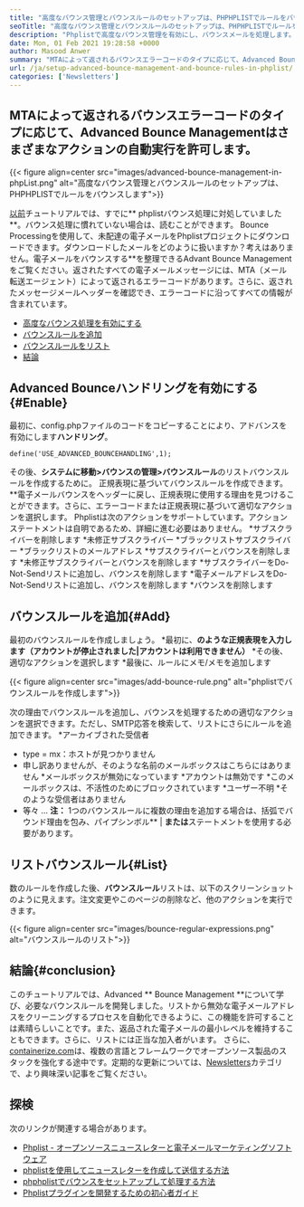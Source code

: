 ```yaml
---
title: "高度なバウンス管理とバウンスルールのセットアップは、PHPHPLISTでルールをバウンスします" 
seoTitle: "高度なバウンス管理とバウンスルールのセットアップは、PHPHPLISTでルールをバウンスします" 
description: "Phplistで高度なバウンス管理を有効にし、バウンスメールを処理します。バウンスルールを作成し、プロセスを自動化して、返されたメッセージでさまざまなアクションを実行します。" 
date: Mon, 01 Feb 2021 19:28:58 +0000
author: Masood Anwer
summary: "MTAによって返されるバウンスエラーコードのタイプに応じて、Advanced Bounce Managementにより、異なるアクションの自動実行が可能になります。" 
url: /ja/setup-advanced-bounce-management-and-bounce-rules-in-phplist/
categories: ['Newsletters']
---
```


## MTAによって返されるバウンスエラーコードのタイプに応じて、Advanced Bounce Managementはさまざまなアクションの自動実行を許可します。

{{< figure align=center src="images/advanced-bounce-management-in-phpList.png" alt="高度なバウンス管理とバウンスルールのセットアップは、PHPHPLISTでルールをバウンスします">}}

[以前][1]チュートリアルでは、すでに** phplistバウンス処理に対処していました**。バウンス処理に慣れていない場合は、読むことができます。 Bounce Processingを使用して、未配達の電子メールをPhplistプロジェクトにダウンロードできます。ダウンロードしたメールをどのように扱いますか？考えはありません。電子メールをバウンスする**を整理できるAdvant Bounce Managementをご覧ください。返されたすべての電子メールメッセージには、MTA（メール転送エージェント）によって返されるエラーコードがあります。さらに、返されたメッセージメールヘッダーを確認でき、エラーコードに沿ってすべての情報が含まれています。
  * [高度なバウンス処理を有効にする][2]
  * [バウンスルールを追加][3]
  * [バウンスルールをリスト][4]
  * [結論][5]

## Advanced Bounceハンドリングを有効にする{#Enable}
最初に、config.phpファイルのコードをコピーすることにより、アドバンスを有効にします**ハンドリング**。
```
define('USE_ADVANCED_BOUNCEHANDLING',1);
```
その後、**システムに移動>バウンスの管理>バウンスルール**のリストバウンスルールを作成するために。
正規表現に基づいてバウンスルールを作成できます。 **電子メールバウンスをヘッダーに戻し、正規表現に使用する理由を見つけることができます。さらに、エラーコードまたは正規表現に基づいて適切なアクションを選択します。 Phplistは次のアクションをサポートしています。アクションステートメントは自明であるため、詳細に進む必要はありません。
  *サブスクライバーを削除します
  *未修正サブスクライバー
  *ブラックリストサブスクライバー
  *ブラックリストのメールアドレス
  *サブスクライバーとバウンスを削除します
  *未修正サブスクライバーとバウンスを削除します
  *サブスクライバーをDo-Not-Sendリストに追加し、バウンスを削除します
  *電子メールアドレスをDo-Not-Sendリストに追加し、バウンスを削除します
  *バウンスを削除します

## バウンスルールを追加{#Add}
最初のバウンスルールを作成しましょう。
  *最初に、**のような正規表現を入力します（アカウントが停止されました|アカウントは利用できません）**
  *その後、適切なアクションを選択します
  *最後に、ルールにメモ/メモを追加します

{{< figure align=center src="images/add-bounce-rule.png" alt="phplistでバウンスルールを作成します">}}

次の理由でバウンスルールを追加し、バウンスを処理するための適切なアクションを選択できます。ただし、SMTP応答を検索して、リストにさらにルールを追加できます。
  *アーカイブされた受信者
  * type = mx：ホストが見つかりません
  * 申し訳ありませんが、そのような名前のメールボックスはこちらにはありません
  *メールボックスが無効になっています
  *アカウントは無効です
  *このメールボックスは、不活性のためにブロックされています
  *ユーザー不明
  *そのような受信者はありません
  * 等々 …
**注：** 1つのバウンスルールに複数の理由を追加する場合は、括弧でバウンド理由を包み、パイプシンボル** | **または**ステートメントを使用する必要があります。

## リストバウンスルール{#List}
数のルールを作成した後、**バウンスルール**リストは、以下のスクリーンショットのように見えます。注文変更やこのページの削除など、他のアクションを実行できます。

{{< figure align=center src="images/bounce-regular-expressions.png" alt="バウンスルールのリスト">}}


## 結論{#conclusion}
このチュートリアルでは、Advanced ** Bounce Management **について学び、必要なバウンスルールを開発しました。リストから無効な電子メールアドレスをクリーニングするプロセスを自動化できるように、この機能を許可することは素晴らしいことです。また、返品された電子メールの最小レベルを維持することもできます。さらに、リストには正当な加入者がいます。
さらに、[containerize.com][6]は、複数の言語とフレームワークでオープンソース製品のスタックを強化する途中です。定期的な更新については、[Newsletters][7]カテゴリで、より興味深い記事をご覧ください。

## 探検
次のリンクが関連する場合があります。
  * [Phplist  - オープンソースニュースレターと電子メールマーケティングソフトウェア][8]
  * [phplistを使用してニュースレターを作成して送信する方法][9]
  * [phphplistでバウンスをセットアップして処理する方法][1]
  * [Phplistプラグインを開発するための初心者ガイド][10]

  
[1]: https://blog.containerize.com/newsletter/how-to-setup-and-process-bounces-in-phplist/
[2]: #Enable
[3]: #Add
[4]: #List
[5]: #Conclusion
[6]: https://containerize.com
[7]: https://blog.containerize.com/category/newsletter/
[8]: https://products.containerize.com/newsletter/phplist
[9]: https://blog.containerize.com/newsletter/how-to-create-and-send-newsletter-using-phplist/
[10]: https://blog.containerize.com/newsletter/beginners-guide-to-develop-phplist-plugin/
